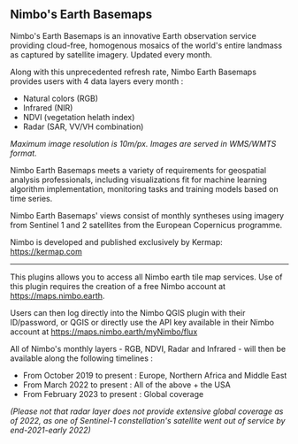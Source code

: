 ## Nimbo's Earth Basemaps

Nimbo's Earth Basemaps is an innovative Earth observation service providing cloud-free, homogenous mosaics of the world's entire landmass as captured by satellite imagery. Updated every month.

Along with this unprecedented refresh rate, Nimbo Earth Basemaps provides users with 4 data layers every month :

- Natural colors (RGB)
- Infrared (NIR)
- NDVI (vegetation helath index)
- Radar (SAR, VV/VH combination)

*Maximum image resolution is 10m/px.
Images are served in WMS/WMTS format.*

Nimbo Earth Basemaps meets a variety of requirements for geospatial analysis professionals, including visualizations fit for machine learning algorithm implementation, monitoring tasks and training models based on time series.

Nimbo Earth Basemaps' views consist of monthly syntheses using imagery from Sentinel 1 and 2 satellites from the European Copernicus programme.

Nimbo is developed and published exclusively by Kermap:
https://kermap.com

* * *

This plugins allows you to access all Nimbo earth tile map services. Use of this plugin requires the creation of a free Nimbo account at https://maps.nimbo.earth.

Users can then log directly into the Nimbo QGIS plugin with their ID/password, or QGIS or directly use the API key available in their Nimbo account at https://maps.nimbo.earth/myNimbo/flux

All of Nimbo's monthly layers - RGB, NDVI, Radar and Infrared - will then be available along the following timelines :
- From October 2019 to present : Europe, Northern Africa and Middle East
- From March 2022 to present : All of the above + the USA
- From February 2023 to present : Global coverage

*(Please not that radar layer does not provide extensive global coverage as of 2022, as one of Sentinel-1 constellation's satellite went out of service by end-2021-early 2022)*
